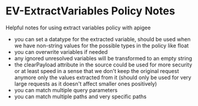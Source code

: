# EV-ExtractVariables Policy Notes
Helpful notes for using extract variables policy with apigee


- you can set a datatype for the extracted variable, should be used when we have non-string values for the possible types in the policy like float
- you can overwrite variables if needed
- any ignored unresolved variables will be transformed to an empty string
- the clearPayload attribute in the source could be used for more security or at least speed in a sense that we don't keep the original request anymore only the values extracted from it (should only be used for very large requests as it doesn't affect smaller ones positively)
- you can match multiple query parameters
- you can match multiple paths and very specific paths
